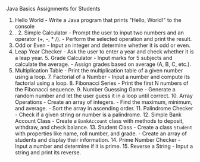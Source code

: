 Java Basics Assignments for Students 
1. Hello World - Write a Java program that prints "Hello, World!" to the console
2. . 2. Simple Calculator - Prompt the user to input two numbers and an operator (+, -, * /). - Perform the selected operation and print the result.
3. Odd or Even - Input an integer and determine whether it is odd or even. 
4. Leap Year Checker - Ask the user to enter a year and check whether it is a leap year. 5. Grade Calculator - Input marks for 5 subjects and calculate the average. - Assign grades based on average (A, B, C, etc.). 
5. Multiplication Table - Print the multiplication table of a given number using a loop. 7. Factorial of a Number - Input a number and compute its factorial using a loop. 8. Fibonacci Series - Print the first N numbers of the Fibonacci sequence. 9. Number Guessing Game - Generate a random number and let the user guess it in a loop until correct. 10. Array Operations - Create an array of integers. - Find the maximum, minimum, and average. - Sort the array in ascending order. 11. Palindrome Checker - Check if a given string or number is a palindrome. 12. Simple Bank Account Class - Create a `BankAccount` class with methods to deposit, withdraw, and check balance. 13. Student Class - Create a class `Student` with properties like name, roll number, and grade. - Create an array of students and display their information. 14. Prime Number Checker - Input a number and determine if it is prime. 15. Reverse a String - Input a string and print its reverse.